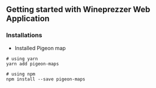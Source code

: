 ## Getting started with Wineprezzer Web Application

### Installations

- Installed Pigeon map

```
# using yarn
yarn add pigeon-maps

# using npm
npm install --save pigeon-maps
```
